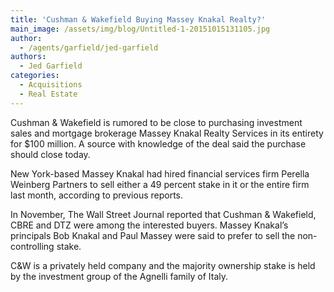 ```yaml
---
title: 'Cushman & Wakefield Buying Massey Knakal Realty?'
main_image: /assets/img/blog/Untitled-1-20151015131105.jpg
author:
  - /agents/garfield/jed-garfield
authors:
  - Jed Garfield
categories:
  - Acquisitions
  - Real Estate
---
```

<p>Cushman & Wakefield is rumored to be close to purchasing investment sales and mortgage brokerage Massey Knakal Realty Services in its entirety for $100 million. A source with knowledge of the deal said the purchase should close today.</p><p>New York-based Massey Knakal had hired financial services firm Perella Weinberg Partners to sell either a 49 percent stake in it or the entire firm last month, according to previous reports.<br></p><p>In November, The Wall Street Journal reported that Cushman & Wakefield, CBRE and DTZ were among the interested buyers. Massey Knakal’s principals Bob Knakal and Paul Massey were said to prefer to sell the non-controlling stake.</p><p>C&W is a privately held company and the majority ownership stake is held by the investment group of the Agnelli family of Italy.<span></span><br></p>